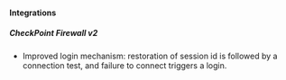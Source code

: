
#### Integrations
##### CheckPoint Firewall v2
- Improved login mechanism: restoration of session id is followed by a connection test, and failure to connect triggers a login.